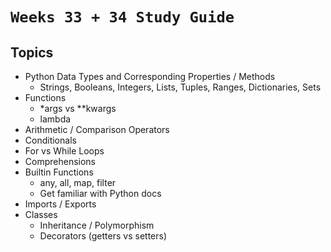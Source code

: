 # `Weeks 33 + 34 Study Guide`

## Topics

- Python Data Types and Corresponding Properties / Methods
    - Strings, Booleans, Integers, Lists, Tuples, Ranges, Dictionaries, Sets
- Functions
    - *args vs **kwargs
    - lambda
- Arithmetic / Comparison Operators
- Conditionals
- For vs While Loops
- Comprehensions
- Builtin Functions
    - any, all, map, filter
    - Get familiar with Python docs
- Imports / Exports
- Classes
    - Inheritance / Polymorphism
    - Decorators (getters vs setters)